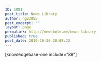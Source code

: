 ```yaml
---
ID: 1881
post_title: News Library
author: ng23055
post_excerpt: ""
layout: page
permalink: http://newshole.me/news-library
published: true
post_date: 2019-10-20 20:08:23
---
```

[knowledgebase-one include="89"]
